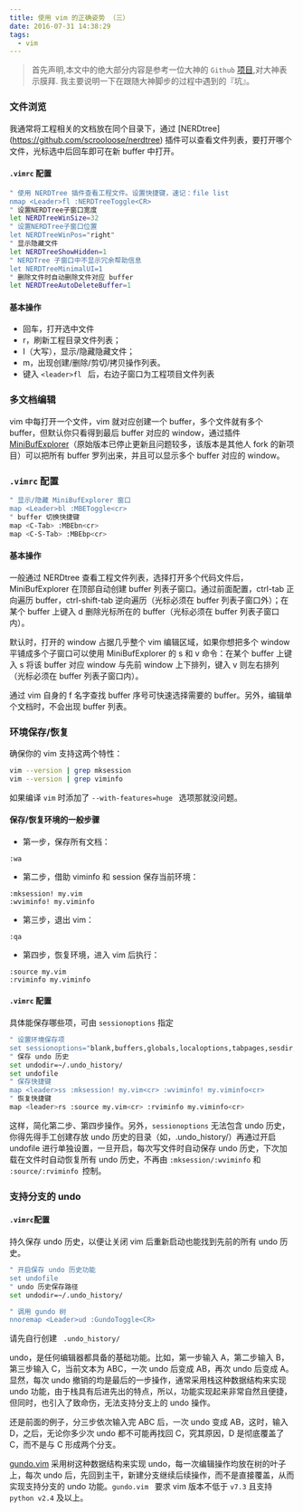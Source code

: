 ```yaml
---
title: 使用 vim 的正确姿势 （三）
date: 2016-07-31 14:38:29
tags:
  - vim
---
```

> 首先声明,本文中的绝大部分内容是参考一位大神的 `Github` [项目](https://github.com/yangyangwithgnu/use_vim_as_ide),对大神表示膜拜. 我主要说明一下在跟随大神脚步的过程中遇到的『坑』。


<!-- more -->

### 文件浏览


我通常将工程相关的文档放在同个目录下，通过 [NERDtree] (https://github.com/scrooloose/nerdtree) 插件可以查看文件列表，要打开哪个文件，光标选中后回车即可在新 buffer 中打开。

#### `.vimrc` 配置

```bash
" 使用 NERDTree 插件查看工程文件。设置快捷键，速记：file list
nmap <Leader>fl :NERDTreeToggle<CR>
" 设置NERDTree子窗口宽度
let NERDTreeWinSize=32
" 设置NERDTree子窗口位置
let NERDTreeWinPos="right"
" 显示隐藏文件
let NERDTreeShowHidden=1
" NERDTree 子窗口中不显示冗余帮助信息
let NERDTreeMinimalUI=1
" 删除文件时自动删除文件对应 buffer
let NERDTreeAutoDeleteBuffer=1
```

#### 基本操作

- 回车，打开选中文件
- r，刷新工程目录文件列表；
- I（大写），显示/隐藏隐藏文件；
- m，出现创建/删除/剪切/拷贝操作列表。
- 键入 `<leader>fl ` 后，右边子窗口为工程项目文件列表

### 多文档编辑



vim 中每打开一个文件，vim 就对应创建一个 buffer，多个文件就有多个 buffer，但默认你只看得到最后 buffer 对应的 window，通过插件 [MiniBufExplorer](https://github.com/fholgado/minibufexpl.vim)（原始版本已停止更新且问题较多，该版本是其他人 fork 的新项目）可以把所有 buffer 罗列出来，并且可以显示多个 buffer 对应的 window。



###  `.vimrc` 配置



```bash
" 显示/隐藏 MiniBufExplorer 窗口
map <Leader>bl :MBEToggle<cr>
" buffer 切换快捷键
map <C-Tab> :MBEbn<cr>
map <C-S-Tab> :MBEbp<cr>
```

#### 基本操作

一般通过 NERDtree 查看工程文件列表，选择打开多个代码文件后，MiniBufExplorer 在顶部自动创建 buffer 列表子窗口。通过前面配置，ctrl-tab 正向遍历 buffer，ctrl-shift-tab 逆向遍历（光标必须在 buffer 列表子窗口外）；在某个 buffer 上键入 d 删除光标所在的 buffer（光标必须在 buffer 列表子窗口内）。



默认时，打开的 window 占据几乎整个 vim 编辑区域，如果你想把多个 window 平铺成多个子窗口可以使用 MiniBufExplorer 的 s 和 v 命令：在某个 buffer 上键入 s 将该 buffer 对应 window 与先前 window 上下排列，键入 v 则左右排列（光标必须在 buffer 列表子窗口内）。

通过 vim 自身的 f 名字查找 buffer 序号可快速选择需要的 buffer。另外，编辑单个文档时，不会出现 buffer 列表。

### 环境保存/恢复



确保你的 vim 支持这两个特性：

```bash
vim --version | grep mksession
vim --version | grep viminfo
```

如果编译  `vim`  时添加了 `--with-features=huge ` 选项那就没问题。



#### 保存/恢复环境的一般步骤

- 第一步，保存所有文档：

```
:wa
```

- 第二步，借助 viminfo 和 session 保存当前环境：

```
:mksession! my.vim
:wviminfo! my.viminfo

```

- 第三步，退出 vim：

```
:qa

```

- 第四步，恢复环境，进入 vim 后执行：

```
:source my.vim
:rviminfo my.viminfo
```

####  `.vimrc` 配置

具体能保存哪些项，可由  `sessionoptions`  指定

```bash
" 设置环境保存项
set sessionoptions="blank,buffers,globals,localoptions,tabpages,sesdir,folds,help,options,resize,winpos,winsize"
" 保存 undo 历史
set undodir=~/.undo_history/
set undofile
" 保存快捷键
map <leader>ss :mksession! my.vim<cr> :wviminfo! my.viminfo<cr>
" 恢复快捷键
map <leader>rs :source my.vim<cr> :rviminfo my.viminfo<cr>
```

这样，简化第二步、第四步操作。另外，`sessionoptions`  无法包含 undo 历史，你得先得手工创建存放 undo 历史的目录（如，.undo_history/）再通过开启 undofile 进行单独设置，一旦开启，每次写文件时自动保存 undo 历史，下次加载在文件时自动恢复所有 undo 历史，不再由  `:mksession/:wviminfo`  和  `:source/:rviminfo `控制。



### 支持分支的 undo



#### `.vimrc`配置

持久保存 undo 历史，以便让关闭 vim 后重新启动也能找到先前的所有 undo 历史。

```bash
" 开启保存 undo 历史功能
set undofile
" undo 历史保存路径
set undodir=~/.undo_history/

" 调用 gundo 树
nnoremap <Leader>ud :GundoToggle<CR>
```

请先自行创建 ` .undo_history/`

undo，是任何编辑器都具备的基础功能。比如，第一步输入 A，第二步输入 B，第三步输入 C，当前文本为 ABC，一次 undo 后变成 AB，再次 undo 后变成 A。显然，每次 undo 撤销的均是最后的一步操作，通常采用栈这种数据结构来实现 undo 功能，由于栈具有后进先出的特点，所以，功能实现起来非常自然且便捷，但同时，也引入了致命伤，无法支持分支上的 undo 操作。

还是前面的例子，分三步依次输入完 ABC 后，一次 undo 变成 AB，这时，输入 D，之后，无论你多少次 undo 都不可能再找回 C，究其原因，D 是彻底覆盖了 C，而不是与 C 形成两个分支。

[gundo.vim](http://sjl.bitbucket.org/gundo.vim/) 采用树这种数据结构来实现 undo，每一次编辑操作均放在树的叶子上，每次 undo 后，先回到主干，新建分支继续后续操作，而不是直接覆盖，从而实现支持分支的 undo 功能。`gundo.vim ` 要求 vim 版本不低于  `v7.3`  且支持 `python v2.4`  及以上。
